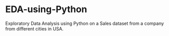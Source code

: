 # EDA-using-Python
Exploratory Data Analysis using Python on a Sales dataset from a company from different cities in USA.
